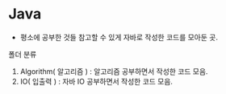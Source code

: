 # Java
 - 평소에 공부한 것들 참고할 수 있게 자바로 작성한 코드를 모아둔 곳.


폴더 분류

 1. Algorithm( 알고리즘 )     : 알고리즘 공부하면서 작성한 코드 모음.
 2. IO( 입출력 )              : 자바 IO 공부하면서 작성한 코드 모음.
 
 
